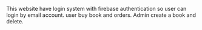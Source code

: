 This website have login system with firebase authentication so user can login by email account.
user buy book and orders.
Admin create a book and delete.
